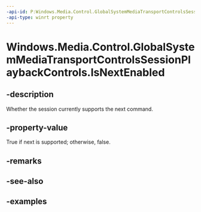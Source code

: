 ```yaml
---
-api-id: P:Windows.Media.Control.GlobalSystemMediaTransportControlsSessionPlaybackControls.IsNextEnabled
-api-type: winrt property
---
```


<!-- Property syntax.
public bool IsNextEnabled { get; }
-->

# Windows.Media.Control.GlobalSystemMediaTransportControlsSessionPlaybackControls.IsNextEnabled

## -description
Whether the session currently supports the next command.

## -property-value
True if next is supported; otherwise, false.

## -remarks

## -see-also

## -examples

